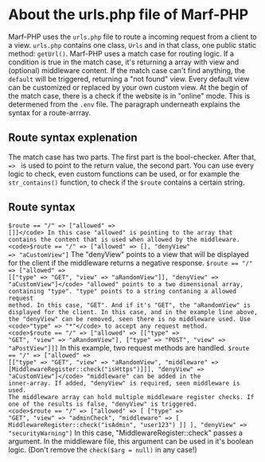 <h1>About the urls.php file of Marf-PHP</h1>


Marf-PHP uses the <code>urls.php</code> file to route a incoming request from a client to a view. <code>urls.php</code> contains one class, <code>Urls</code> and in that class, one public static method: <code>getUrl()</code>. Marf-PHP uses a match case for routing logic. If a condition is true in the match case, it's returning a array with view and (optional) middleware content. If the match case can't find anything, the <code>default</code> will be triggered, returning a "not found" view. Every default view can be customized or replaced by your own custom view. At the begin of the match case, there is a check if the website is in "online" mode. This is determened from the <code>.env</code> file. The paragraph underneath explains the syntax for a route-arrray.

<h2>Route syntax explenation</h2>

The match case has two parts. The first part is the bool-checker. After that, <code> => </code> is used to point to the return value, the second part. You can use every logic to check, even custom functions can be used, or for example the <code>str_contains()</code> function, to check if the <code>$route</code> contains a certain string.

<h2>Route syntax</h2>

<code>$route == "/" => ["allowed" => []]</code> In this case "allowed" is pointing to the array that contains the content that is used when allowed by the middleware.
<code>$route == "/" => ["allowed" => [], "denyView" => "aCustomView"]</code> The "denyView" points to a view that will be displayed for the client if the middleware returns a negative response.
<code>$route == "/" => ["allowed" => [["type" => "GET", "view" => "aRandomView"]], "denyView" => "aCustomView"]</code> "allowed" points to a two dimensional array, containing "type". "type" points to a string contaning a allowed request method. In this case, "GET". And if it's "GET", the "aRandomView" is displayed for the client. In this case, and in the example line above, the "denyView" can be removed, seen there is no middleware used. Use <code>"type" => "*"</code> to accept any request method.
<code>$route == "/" => ["allowed" => [["type" => "GET", "view" => "aRandomView"], ["type" => "POST", "view" => "aPostView"]]]</code> In this example, two request methods are handled.
<code>$route == "/" => ["allowed" => [["type" => "GET", "view" => "aRandomView", "middleware" => [MiddlewareRegister::check("isHttps")]]], "denyView" => "aCustomView"]</code> "middleware" can be added in the inner-array. If added, "denyView" is required, seen middleware is used. The middleware array can hold multiple middleware register checks. If one of the results is false, "denyView" is triggered.
<code>$route == "/" => ["allowed" => [ ["type" => "GET", "view" => "adminCheck", "middleware" => [ MiddlewareRegister::check("isAdmin", "user123") ]] ], "denyView" => "securityWarning"]</code> In this case, "MiddlewareRegister::check" passes a argument. In the middleware file, this argument can be used in it's boolean logic. (Don't remove the <code>check($arg = null)</code> in any case!)
